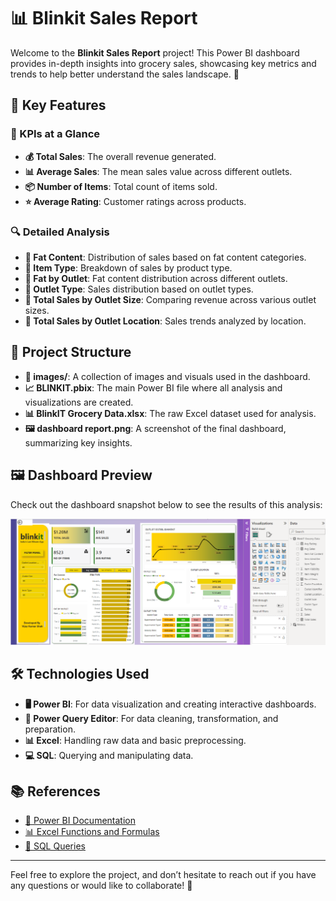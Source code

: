 # 📊 Blinkit Sales Report

Welcome to the **Blinkit Sales Report** project! This Power BI dashboard provides in-depth insights into grocery sales, showcasing key metrics and trends to help better understand the sales landscape. 🚀

## 🌟 Key Features

### 🚀 KPIs at a Glance
- **💰 Total Sales**: The overall revenue generated.
- **📊 Average Sales**: The mean sales value across different outlets.
- **📦 Number of Items**: Total count of items sold.
- **⭐ Average Rating**: Customer ratings across products.

### 🔍 Detailed Analysis
- **🥩 Fat Content**: Distribution of sales based on fat content categories.
- **🛒 Item Type**: Breakdown of sales by product type.
- **🏪 Fat by Outlet**: Fat content distribution across different outlets.
- **🏬 Outlet Type**: Sales distribution based on outlet types.
- **📏 Total Sales by Outlet Size**: Comparing revenue across various outlet sizes.
- **📍 Total Sales by Outlet Location**: Sales trends analyzed by location.

## 📂 Project Structure

- **📁 images/**: A collection of images and visuals used in the dashboard.
- **📈 BLINKIT.pbix**: The main Power BI file where all analysis and visualizations are created.
- **📊 BlinkIT Grocery Data.xlsx**: The raw Excel dataset used for analysis.
- **🖼️ dashboard report.png**: A screenshot of the final dashboard, summarizing key insights.

## 🖼️ Dashboard Preview

Check out the dashboard snapshot below to see the results of this analysis:
<p align="center">
  <img src="dashboard%20report.png" alt="dashboard report" width="1000" />
</p>

## 🛠️ Technologies Used

- **🖥️ Power BI**: For data visualization and creating interactive dashboards.
- **🔄 Power Query Editor**: For data cleaning, transformation, and preparation.
- **📊 Excel**: Handling raw data and basic preprocessing.
- **💻 SQL**: Querying and manipulating data.

## 📚 References

- [📘 Power BI Documentation](https://docs.microsoft.com/en-us/power-bi/)
- [📊 Excel Functions and Formulas](https://support.microsoft.com/en-us/excel)
- [📝 SQL Queries](https://www.w3schools.com/sql/)

---

Feel free to explore the project, and don’t hesitate to reach out if you have any questions or would like to collaborate! 🤝


